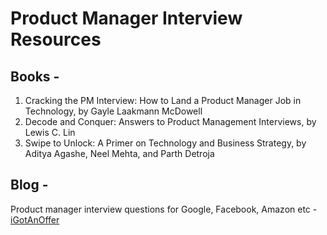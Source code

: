 # Product Manager Interview Resources

## Books -
1. Cracking the PM Interview: How to Land a Product Manager Job in Technology, by Gayle Laakmann McDowell
2. Decode and Conquer: Answers to Product Management Interviews, by Lewis C. Lin
3. Swipe to Unlock: A Primer on Technology and Business Strategy, by Aditya Agashe, Neel Mehta, and Parth Detroja

## Blog -
Product manager interview questions for Google, Facebook, Amazon etc - [iGotAnOffer](https://igotanoffer.com/blogs/tech/tagged/popular)
